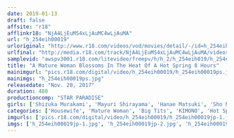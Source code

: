 ```yaml
---
date: 2019-01-13
draft: false
affsite: "r18"
afflinkr18: "NjA4LjEuMS4xLjAuMC4wLjAuMA"
url: "h_254eih00019"
urloriginal: "http://www.r18.com/videos/vod/movies/detail/-/id=h_254eih00019"
urlfinal: "http://media.r18.com/track/NjA4LjEuMS4xLjAuMC4wLjAuMA/videos/vod/movies/detail/-/id=h_254eih00019"
samplevid: "awspv3001.r18.com/litevideo/freepv/h/h_2/h_254eih019/h_254eih019_dmb_w.mp4"
title: "A Mature Woman Blossoms In The Heat Of A Hot Spring 8 Hours"
mainimgurl: "pics.r18.com/digital/video/h_254eih00019/h_254eih00019ps.jpg"
mainimgs: "h_254eih00019ps.jpg"
releasedate: "Nov. 20, 2017"
duration: 480
productioncomp: "STAR PARADISE"
girls: ['Shizuka Murakami', 'Mayuri Shirayama', 'Hanae Matsuki', 'Sho Ninomiya', 'Reiko Yamamoto']
categories: ['Housewife', 'Mature Woman', 'Big Tits', 'KIMONO', 'Hot Spring', 'Over 4 Hours', 'Hi-Def']
imgurls: ['pics.r18.com/digital/video/h_254eih00019/h_254eih00019jp-1.jpg', 'pics.r18.com/digital/video/h_254eih00019/h_254eih00019jp-2.jpg', 'pics.r18.com/digital/video/h_254eih00019/h_254eih00019jp-3.jpg', 'pics.r18.com/digital/video/h_254eih00019/h_254eih00019jp-4.jpg', 'pics.r18.com/digital/video/h_254eih00019/h_254eih00019jp-5.jpg', 'pics.r18.com/digital/video/h_254eih00019/h_254eih00019jp-6.jpg', 'pics.r18.com/digital/video/h_254eih00019/h_254eih00019jp-7.jpg', 'pics.r18.com/digital/video/h_254eih00019/h_254eih00019jp-8.jpg', 'pics.r18.com/digital/video/h_254eih00019/h_254eih00019jp-9.jpg', 'pics.r18.com/digital/video/h_254eih00019/h_254eih00019jp-10.jpg', 'pics.r18.com/digital/video/h_254eih00019/h_254eih00019jp-11.jpg', 'pics.r18.com/digital/video/h_254eih00019/h_254eih00019jp-12.jpg', 'pics.r18.com/digital/video/h_254eih00019/h_254eih00019jp-13.jpg', 'pics.r18.com/digital/video/h_254eih00019/h_254eih00019jp-14.jpg', 'pics.r18.com/digital/video/h_254eih00019/h_254eih00019jp-15.jpg', 'pics.r18.com/digital/video/h_254eih00019/h_254eih00019jp-16.jpg', 'pics.r18.com/digital/video/h_254eih00019/h_254eih00019jp-17.jpg', 'pics.r18.com/digital/video/h_254eih00019/h_254eih00019jp-18.jpg', 'pics.r18.com/digital/video/h_254eih00019/h_254eih00019jp-19.jpg', 'pics.r18.com/digital/video/h_254eih00019/h_254eih00019jp-20.jpg']
imgs: ['h_254eih00019jp-1.jpg', 'h_254eih00019jp-2.jpg', 'h_254eih00019jp-3.jpg', 'h_254eih00019jp-4.jpg', 'h_254eih00019jp-5.jpg', 'h_254eih00019jp-6.jpg', 'h_254eih00019jp-7.jpg', 'h_254eih00019jp-8.jpg', 'h_254eih00019jp-9.jpg', 'h_254eih00019jp-10.jpg', 'h_254eih00019jp-11.jpg', 'h_254eih00019jp-12.jpg', 'h_254eih00019jp-13.jpg', 'h_254eih00019jp-14.jpg', 'h_254eih00019jp-15.jpg', 'h_254eih00019jp-16.jpg', 'h_254eih00019jp-17.jpg', 'h_254eih00019jp-18.jpg', 'h_254eih00019jp-19.jpg', 'h_254eih00019jp-20.jpg']
---
```

